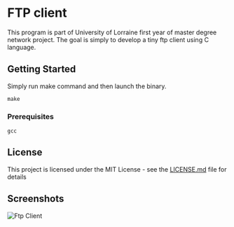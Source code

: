 # FTP client

This program is part of University of Lorraine first year of master degree network project. The goal is simply to develop a tiny ftp client using C language.

## Getting Started

Simply run make command and then launch the binary.

```
make
```

### Prerequisites

```
gcc
```

## License

This project is licensed under the MIT License - see the [LICENSE.md](LICENSE.md) file for details

## Screenshots

![Ftp Client](https://github.com/dusby/FtpClient/blob/master/screenshots/test.png)
